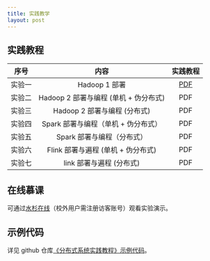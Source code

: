 ```yaml
---
title: 实践教学
layout: post
---
```


## 实践教程

|  序号  |         内容         |                           实践教程                           |
| :----: | :------------------: | :----------------------------------------------------------: |
| 实验一 | Hadoop 1 部署 | [PDF](https://github.com/dasebigdata/dasebigdata.github.io/raw/master/assets/source/lab1.pdf) |
| 实验二 | Hadoop 2 部署与编程 (单机 + 伪分布式) | PDF |
| 实验三 | Hadoop 2 部署与编程 (分布式) | PDF |
| 实验四 | Spark 部署与编程（单机 + 伪分布式）| PDF |
| 实验五 | Spark 部署与编程（分布式）| PDF |
| 实验六 | Flink 部署与遍程 (单机 + 伪分布式) | PDF |
| 实验七 | link 部署与遍程 (分布式) | PDF |

## 在线慕课

可通过[水杉在线](https://www.shuishan.net.cn/mooc/course/1440496025543553025)（校外用户需注册访客账号）观看实验演示。

## 示例代码

详见 github 仓库[《分布式系统实践教程》示例代码](https://github.com/dasebigdata-ecnu/DistributedComputingSystems_LabCourse_Example)。

